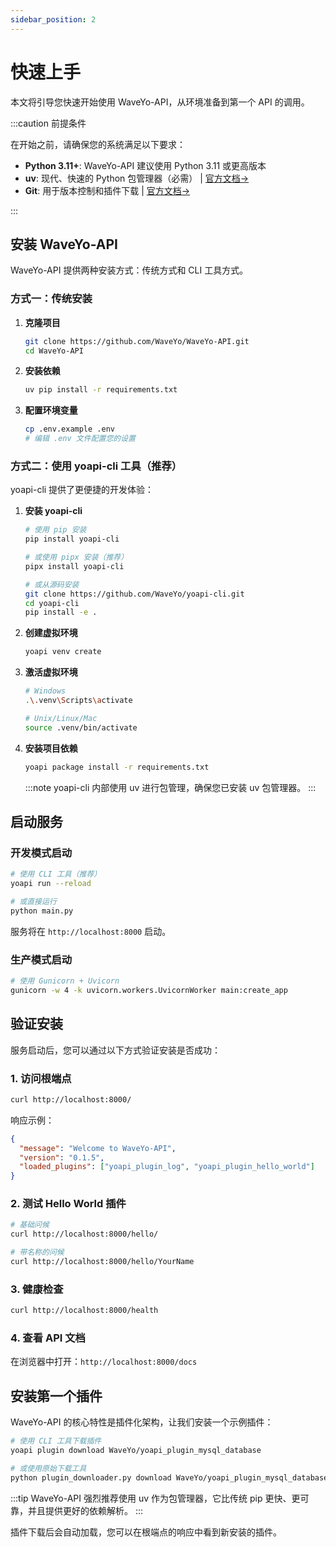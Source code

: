 ```yaml
---
sidebar_position: 2
---
```


# 快速上手

本文将引导您快速开始使用 WaveYo-API，从环境准备到第一个 API 的调用。

:::caution 前提条件

在开始之前，请确保您的系统满足以下要求：

- **Python 3.11+**: WaveYo-API 建议使用 Python 3.11 或更高版本
- **uv**: 现代、快速的 Python 包管理器（必需） | [官方文档→](https://docs.astral.sh/uv/getting-started/installation/#__tabbed_1_1)
- **Git**: 用于版本控制和插件下载 | [官方文档→](https://git-scm.com/book/zh/v2/%E8%B5%B7%E6%AD%A5-%E5%AE%89%E8%A3%85-Git)

:::

## 安装 WaveYo-API

WaveYo-API 提供两种安装方式：传统方式和 CLI 工具方式。

### 方式一：传统安装

1. **克隆项目**
   ```bash
   git clone https://github.com/WaveYo/WaveYo-API.git
   cd WaveYo-API
   ```

2. **安装依赖**
   ```bash
   uv pip install -r requirements.txt
   ```

3. **配置环境变量**
   ```bash
   cp .env.example .env
   # 编辑 .env 文件配置您的设置
   ```

### 方式二：使用 yoapi-cli 工具（推荐）

yoapi-cli 提供了更便捷的开发体验：

1. **安装 yoapi-cli**
   ```bash
   # 使用 pip 安装
   pip install yoapi-cli

   # 或使用 pipx 安装（推荐）
   pipx install yoapi-cli

   # 或从源码安装
   git clone https://github.com/WaveYo/yoapi-cli.git
   cd yoapi-cli
   pip install -e .
   ```

2. **创建虚拟环境**
   ```bash
   yoapi venv create
   ```

3. **激活虚拟环境**
   ```bash
   # Windows
   .\.venv\Scripts\activate

   # Unix/Linux/Mac
   source .venv/bin/activate
   ```

4. **安装项目依赖**
   ```bash
   yoapi package install -r requirements.txt
   ```
   
   :::note
   yoapi-cli 内部使用 uv 进行包管理，确保您已安装 uv 包管理器。
   :::

## 启动服务

### 开发模式启动

```bash
# 使用 CLI 工具（推荐）
yoapi run --reload

# 或直接运行
python main.py
```

服务将在 `http://localhost:8000` 启动。

### 生产模式启动

```bash
# 使用 Gunicorn + Uvicorn
gunicorn -w 4 -k uvicorn.workers.UvicornWorker main:create_app
```

## 验证安装

服务启动后，您可以通过以下方式验证安装是否成功：

### 1. 访问根端点

```bash
curl http://localhost:8000/
```

响应示例：
```json
{
  "message": "Welcome to WaveYo-API",
  "version": "0.1.5",
  "loaded_plugins": ["yoapi_plugin_log", "yoapi_plugin_hello_world"]
}
```

### 2. 测试 Hello World 插件

```bash
# 基础问候
curl http://localhost:8000/hello/

# 带名称的问候
curl http://localhost:8000/hello/YourName
```

### 3. 健康检查

```bash
curl http://localhost:8000/health
```

### 4. 查看 API 文档

在浏览器中打开：`http://localhost:8000/docs`

## 安装第一个插件

WaveYo-API 的核心特性是插件化架构，让我们安装一个示例插件：

```bash
# 使用 CLI 工具下载插件
yoapi plugin download WaveYo/yoapi_plugin_mysql_database

# 或使用原始下载工具
python plugin_downloader.py download WaveYo/yoapi_plugin_mysql_database
```

:::tip
WaveYo-API 强烈推荐使用 uv 作为包管理器，它比传统 pip 更快、更可靠，并且提供更好的依赖解析。
:::

插件下载后会自动加载，您可以在根端点的响应中看到新安装的插件。
